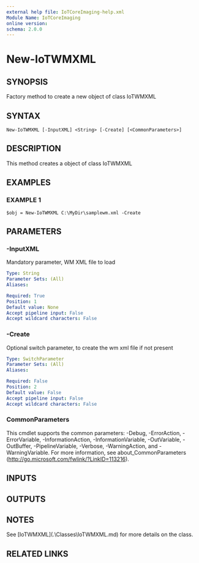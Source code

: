 ```yaml
---
external help file: IoTCoreImaging-help.xml
Module Name: IoTCoreImaging
online version:
schema: 2.0.0
---
```


# New-IoTWMXML

## SYNOPSIS
Factory method to create a new object of class IoTWMXML

## SYNTAX

```
New-IoTWMXML [-InputXML] <String> [-Create] [<CommonParameters>]
```

## DESCRIPTION
This method creates a object of class IoTWMXML

## EXAMPLES

### EXAMPLE 1
```
$obj = New-IoTWMXML C:\MyDir\samplewm.xml -Create
```

## PARAMETERS

### -InputXML
Mandatory parameter, WM XML file to load

```yaml
Type: String
Parameter Sets: (All)
Aliases:

Required: True
Position: 1
Default value: None
Accept pipeline input: False
Accept wildcard characters: False
```

### -Create
Optional switch parameter, to create the wm xml file if not present

```yaml
Type: SwitchParameter
Parameter Sets: (All)
Aliases:

Required: False
Position: 2
Default value: False
Accept pipeline input: False
Accept wildcard characters: False
```

### CommonParameters
This cmdlet supports the common parameters: -Debug, -ErrorAction, -ErrorVariable, -InformationAction, -InformationVariable, -OutVariable, -OutBuffer, -PipelineVariable, -Verbose, -WarningAction, and -WarningVariable.
For more information, see about_CommonParameters (http://go.microsoft.com/fwlink/?LinkID=113216).

## INPUTS

## OUTPUTS

## NOTES
See \[IoTWMXML\](.\Classes\IoTWMXML.md) for more details on the class.

## RELATED LINKS
